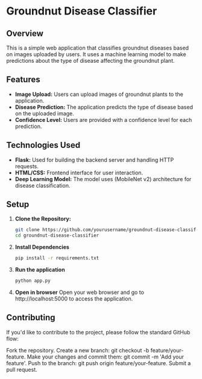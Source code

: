 # Groundnut Disease Classifier

## Overview

This is a simple web application that classifies groundnut diseases based on images uploaded by users. It uses a machine learning model to make predictions about the type of disease affecting the groundnut plant.

## Features

- **Image Upload:** Users can upload images of groundnut plants to the application.
- **Disease Prediction:** The application predicts the type of disease based on the uploaded image.
- **Confidence Level:** Users are provided with a confidence level for each prediction.

## Technologies Used

- **Flask:** Used for building the backend server and handling HTTP requests.
- **HTML/CSS:** Frontend interface for user interaction.
- **Deep Learning Model:** The model uses (MobileNet v2) architecture for disease classification.

## Setup

1. **Clone the Repository:**
   ```bash
   git clone https://github.com/yourusername/groundnut-disease-classifier.git
   cd groundnut-disease-classifier

2. **Install Dependencies**
   ```bash
   pip install -r requirements.txt

3. **Run the application**
   ```bash
   python app.py
   
3. **Open in browser**
   Open your web browser and go to http://localhost:5000 to access the application.

## Contributing
If you'd like to contribute to the project, please follow the standard GitHub flow:

Fork the repository.
Create a new branch: git checkout -b feature/your-feature.
Make your changes and commit them: git commit -m 'Add your feature'.
Push to the branch: git push origin feature/your-feature.
Submit a pull request.
